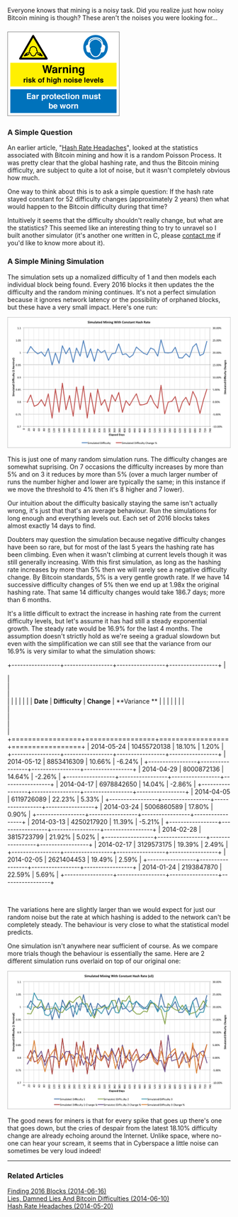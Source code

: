 Everyone knows that mining is a noisy task. Did you realize just how
noisy Bitcoin mining is though? These aren't the noises you were
looking for\...

### ![High noise level warning sign](./high-noise-levels.jpg)

### A Simple Question

An earlier article, \"[Hash Rate
Headaches](index.php?option=com_content&view=article&id=27:hash-rate-headaches&catid=8:analysis&Itemid=110)\",
looked at the statistics associated with Bitcoin mining and how it is a
random Poisson Process. It was pretty clear that the global hashing
rate, and thus the Bitcoin mining difficulty, are subject to quite a lot
of noise, but it wasn't completely obvious how much.

One way to think about this is to ask a simple question: If the hash
rate stayed constant for 52 difficulty changes (approximately 2 years)
then what would happen to the Bitcoin difficulty during that time?

Intuitively it seems that the difficulty shouldn't really change, but
what are the statistics? This seemed like an interesting thing to try to
unravel so I built another simulator (it's another one written in C,
please [contact me](contact) if you'd like to know more about it).

### A Simple Mining Simulation

The simulation sets up a nomalized difficulty of 1 and then models each
individual block being found. Every 2016 blocks it then updates the the
difficulty and the random mining continues. It's not a perfect
simulation because it ignores network latency or the possibility of
orphaned blocks, but these have a very small impact. Here's one run:

![Chart showing noise spikes in the Bitcoin difficulty based on a simulation at a constant hash rate](./simulation.png "Bitcoin difficulty simulated with constant hash rate")

This is just one of many random simulation runs. The difficulty changes
are somewhat suprising. On 7 occasions the difficulty increases by more
than 5% and on 3 it reduces by more than 5% (over a much larger number
of runs the number higher and lower are typically the same; in this
instance if we move the threshold to 4% then it's 8 higher and 7
lower).

Our intuition about the difficulty basically staying the same isn't
actually wrong, it's just that that's an average behaviour. Run the
simulations for long enough and everything levels out. Each set of 2016
blocks takes almost exactly 14 days to find.

Doubters may question the simulation because negative difficulty changes
have been so rare, but for most of the last 5 years the hashing rate has
been climbing. Even when it wasn't climbing at current levels though it
was still generally increasing. With this first simulation, as long
as the hashing rate increases by more than 5% then we will rarely see a
negative difficulty change. By Bitcoin standards, 5% is a very gentle
growth rate. If we have 14 successive difficulty changes of 5% then we
end up at 1.98x the original hashing rate. That same 14 difficulty
changes would take 186.7 days; more than 6 months.

It's a little difficult to extract the increase in hashing rate from
the current difficulty levels, but let's assume it has had still a
steady exponential growth. The steady rate would be 16.9% for the last 4
months. The assumption doesn't strictly hold as we're seeing a gradual
slowdown but even with the simplification we can still see that the
variance from our 16.9% is very similar to what the simulation shows:

+-----------------+-----------------+-----------------+-----------------+
| <div>           | <div>           | <div>           | <div>           |
|                 |                 |                 |                 |
| **Date**        | **Difficulty**  | **Change**      | **Variance **   |
|                 |                 |                 |                 |
| </div>          | </div>          | </div>          | </div>          |
+=================+=================+=================+=================+
| 2014-05-24      | 10455720138     | 18.10%          | 1.20%           |
+-----------------+-----------------+-----------------+-----------------+
| 2014-05-12      | 8853416309      | 10.66%          | -6.24%          |
+-----------------+-----------------+-----------------+-----------------+
| 2014-04-29      | 8000872136      | 14.64%          | -2.26%          |
+-----------------+-----------------+-----------------+-----------------+
| 2014-04-17      | 6978842650      | 14.04%          | -2.86%          |
+-----------------+-----------------+-----------------+-----------------+
| 2014-04-05      | 6119726089      | 22.23%          | 5.33%           |
+-----------------+-----------------+-----------------+-----------------+
| 2014-03-24      | 5006860589      | 17.80%          | 0.90%           |
+-----------------+-----------------+-----------------+-----------------+
| 2014-03-13      | 4250217920      | 11.39%          | -5.21%          |
+-----------------+-----------------+-----------------+-----------------+
| 2014-02-28      | 3815723799      | 21.92%          | 5.02%           |
+-----------------+-----------------+-----------------+-----------------+
| 2014-02-17      | 3129573175      | 19.39%          | 2.49%           |
+-----------------+-----------------+-----------------+-----------------+
| 2014-02-05      | 2621404453      | 19.49%          | 2.59%           |
+-----------------+-----------------+-----------------+-----------------+
| 2014-01-24      | 2193847870      | 22.59%          | 5.69%           |
+-----------------+-----------------+-----------------+-----------------+

 

The variations here are slightly larger than we would expect for just
our random noise but the rate at which hashing is added to the network
can't be completely steady. The behaviour is very close to what the
statistical model predicts.

One simulation isn't anywhere near sufficient of course. As we compare
more trials though the behaviour is essentially the same. Here are 2
different simulation runs overlaid on top of our original one:

![simulation x3](./simulation_x3.png)

The good news for miners is that for every spike that goes up there's
one that goes down, but the cries of despair from the latest 18.10%
difficulty change are already echoing around the Internet. Unlike space,
where no-one can hear your scream, it seems that in Cyberspace a little
noise can sometimes be very loud indeed!

------------------------------------------------------------------------

### Related Articles

[Finding 2016 Blocks
(2014-06-16)](index.php?option=com_content&view=article&id=30:finding-2016-blocks&catid=8:analysis&Itemid=110)[\
Lies, Damned Lies And Bitcoin Difficulties
(2014-06-10)](index.php?option=com_content&view=article&id=29:lies-damned-lies-and-bitcoin-difficulties&catid=8:analysis&Itemid=110)[\
Hash Rate Headaches
(2014-05-20)](index.php?option=com_content&view=article&id=27:hash-rate-headaches&catid=8:analysis&Itemid=110)
